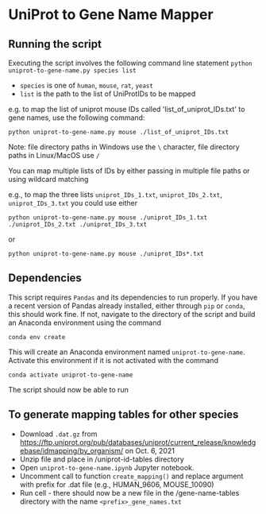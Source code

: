 # UniProt to Gene Name Mapper

## Running the script

Executing the script involves the following command line statement
`python uniprot-to-gene-name.py species list`

* `species` is one of `human`, `mouse`, `rat`, `yeast`
*  `list` is the path to the list of UniProtIDs to be mapped

e.g. to map the list of uniprot mouse IDs called 'list_of_uniprot_IDs.txt' to gene names, use the following command:

`python uniprot-to-gene-name.py mouse ./list_of_uniprot_IDs.txt`

Note: file directory paths in Windows use the `\` character, file directory paths in Linux/MacOS use `/`

You can map multiple lists of IDs by either passing in multiple file paths or using wildcard matching

e.g., to map the three lists `uniprot_IDs_1.txt`, `uniprot_IDs_2.txt`, `uniprot_IDs_3.txt` you could use either

`python uniprot-to-gene-name.py mouse ./uniprot_IDs_1.txt ./uniprot_IDs_2.txt ./uniprot_IDs_3.txt`

or

`python uniprot-to-gene-name.py mouse ./uniprot_IDs*.txt`

## Dependencies
This script requires `Pandas` and its dependencies to run properly. If you have a recent version of Pandas already installed, either through `pip` or `conda`, this should work fine. If not, navigate to the directory of the script and build an Anaconda environment using the command

`conda env create`

This will create an Anaconda environment named `uniprot-to-gene-name`. Activate this environment if it is not activated with the command

`conda activate uniprot-to-gene-name`

The script should now be able to run

## To generate mapping tables for other species
* Download `.dat.gz` from https://ftp.uniprot.org/pub/databases/uniprot/current_release/knowledgebase/idmapping/by_organism/ on Oct. 6, 2021
* Unzip file and place in /uniprot-id-tables directory
* Open `uniprot-to-gene-name.ipynb` Jupyter notebook. 
* Uncomment call to function `create_mapping()` and replace argument with prefix for .dat file (e.g., HUMAN_9606, MOUSE_10090)
* Run cell - there should now be a new file in the /gene-name-tables directory with the name `<prefix>_gene_names.txt`